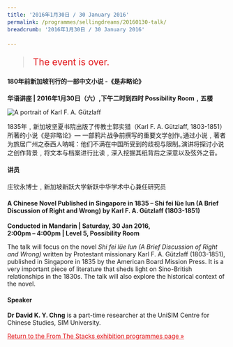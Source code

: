 ```yaml
---
title: '2016年1月30日 / 30 January 2016'
permalink: /programmes/sellingdreams/20160130-talk/
breadcrumb: '2016年1月30日 / 30 January 2016'

---
```



<blockquote style="color: #E21216; font-size: 150%;">The event is over.</blockquote>

<h4>180年前新加坡刊行的一部中文小说 -《是非略论》</h4>

<p><strong>华语讲座 &#124; 2016年1月30日（六）,下午二时到四时 Possibility Room﹐五楼</strong></p>

<img srcset="/images/event-images/from-the-stacks-onsite/FTS02_400w.jpg 400w, /images/event-images/from-the-stacks-onsite/FTS02 1000w" sizes="(max-width: 500px) 40vw, 100vw" height="895" width="1000" src="/images/event-images/from-the-stacks-onsite/FTS02_400w.jpg" alt="A portrait of Karl F. A. Gützlaff">

<p>1835年﹐新加坡坚夏书院出版了传教士郭实猎（Karl F. A. Gützlaff, 1803-1851）所著的小说《是非略论》— 一部鸦片战争前撰写的重要文学创作｡通过小说﹐著者为旅居广州之泰西人呐喊：他们不满在中国所受到的歧视与限制｡演讲将探讨小说之创作背景﹐将文本与档案进行比读﹐深入挖掘其纸背后之深意以及弦外之音｡</p>

<h4>讲员</h4>
<p>庄钦永博士﹐新加坡新跃大学新跃中华学术中心兼任研究员</p>

<h4>A Chinese Novel Published in Singapore in 1835 – Shi fei lüe lun (A Brief Discussion of Right and Wrong) by Karl F. A. Gützlaff (1803-1851)</h4>

<p><strong>Conducted in Mandarin &#124; Saturday, 30 Jan 2016,</strong><br>
<strong>2:00pm – 4:00pm &#124; Level 5, Possibility Room</strong></p>

<p>The talk will focus on the novel <em>Shi fei lüe lun (A Brief Discussion of Right and Wrong)</em> written by Protestant missionary Karl F. A. Gützlaff (1803-1851), published in Singapore in 1835 by the American Board Mission Press. It is a very important piece of literature that sheds light on Sino-British relationships in the 1830s. The talk will also explore the historical context of the novel.</p>

<h4>Speaker</h4>
<p><strong>Dr David K. Y. Chng</strong> is a part-time researcher at the UniSIM Centre for Chinese Studies, SIM University.</p>

<a href="/exhibitions/past-exhibitions/fromthestacks/programmes/" style="color:#E21216;">Return to the From The Stacks exhibition programmes page &#187;</a>